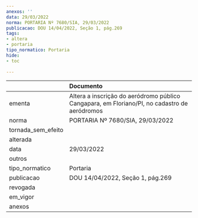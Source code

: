 ```yaml
---
anexos: ''
data: 29/03/2022
norma: PORTARIA Nº 7680/SIA, 29/03/2022
publicacao: DOU 14/04/2022, Seção 1, pág.269
tags:
- altera
- portaria
tipo_normatico: Portaria
hide: 
- toc 
 
---
```


|                    | Documento                                                                                    |
|:-------------------|:---------------------------------------------------------------------------------------------|
| ementa             | Altera a inscrição do aeródromo público Cangapara, em Floriano/PI, no cadastro de aeródromos |
| norma              | PORTARIA Nº 7680/SIA, 29/03/2022                                                             |
| tornada_sem_efeito |                                                                                              |
| alterada           |                                                                                              |
| data               | 29/03/2022                                                                                   |
| outros             |                                                                                              |
| tipo_normatico     | Portaria                                                                                     |
| publicacao         | DOU 14/04/2022, Seção 1, pág.269                                                             |
| revogada           |                                                                                              |
| em_vigor           |                                                                                              |
| anexos             |                                                                                              |